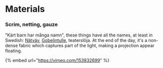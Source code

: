 # Materials

### Scrim, netting, gauze

"Kärt barn har många namn", these things have all the names, at least in Swedish: [Nätväv](https://eventgross.se/shop/textil/natvav/natvav-sharktooth/), [Gobelintulle](https://www.showtex.com/sv/produkter/flamskyddade-textilier/slojor-nat-gauze/gobelintulle), teaterslöja. At the end of the day, it's a non-dense fabric which captures part of the light, making a projection appear floating.

{% embed url="https://vimeo.com/153832699" %}



